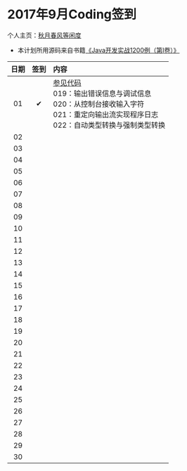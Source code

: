 # 2017年9月Coding签到

个人主页：<a href="http://renkaigis.com/" target="_blank">秋月春风等闲度</a>

- 本计划所用源码来自书籍<a href="https://book.douban.com/subject/5417003/" target="_blank">《Java开发实战1200例（第Ⅰ卷）》</a>

| 日期 | 签到 | 内容 |
| :---: | :---: | :--- |
| 01 | ✔ | <a href="https://github.com/renkaigis/KeepCoding/tree/master/2017/09/01">参见代码</a><br>019：输出错误信息与调试信息<br>020：从控制台接收输入字符<br>021：重定向输出流实现程序日志<br>022：自动类型转换与强制类型转换 |
| 02 |  |  |
| 03 |  |  |
| 04 |  |  |
| 05 |  |  |
| 06 |  |  |
| 07 |  |  |
| 08 |  |  |
| 09 |  |  |
| 10 |  |  |
| 11 |  |  |
| 12 |  |  |
| 13 |  |  |
| 14 |  |  |
| 15 |  |  |
| 16 |  |  |
| 17 |  |  |
| 18 |  |  |
| 19 |  |  |
| 20 |  |  |
| 21 |  |  |
| 22 |  |  |
| 23 |  |  |
| 24 |  |  |
| 25 |  |  |
| 26 |  |  |
| 27 |  |  |
| 28 |  |  |
| 29 |  |  |
| 30 |  |  |

